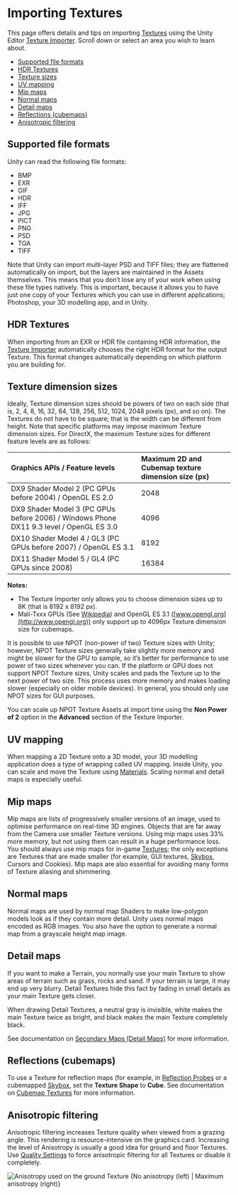 # Importing Textures

This page offers details and tips on importing [Textures](Textures) using the Unity Editor [Texture Importer](class-TextureImporter). Scroll down or select an area you wish to learn about.

* [Supported file formats](#Formats)
* [HDR Textures](#HDRTextures)
* [Texture sizes](#TextureSizes)
* [UV mapping](#UVmapping)
* [Mip maps](#Mipmaps)
* [Normal maps](#Normalmaps)
* [Detail maps](#Detailmaps)
* [Reflections (cubemaps)](#Reflections)
* [Anisotropic filtering](#AnisotropicFiltering)

<a name="Formats"></a>
## Supported file formats

Unity can read the following file formats: 

* BMP
* EXR
* GIF
* HDR
* IFF
* JPG
* PICT
* PNG
* PSD 
* TGA
* TIFF 

Note that Unity can import multi-layer PSD and TIFF files; they are flattened automatically on import, but the layers are maintained in the Assets themselves. This means that you don’t lose any of your work when using these file types natively. This is important, because it allows you to have just one copy of your Textures which you can use in different applications; Photoshop, your 3D modelling app, and in Unity.

<a name="HDRTextures"></a>
## HDR Textures

When importing from an EXR or HDR file containing HDR information, the [Texture Importer](class-TextureImporter) automatically chooses the right HDR format for the output Texture. This format changes automatically depending on which platform you are building for.

<a name="TextureSizes"></a>
## Texture dimension sizes

Ideally, Texture dimension sizes should be powers of two on each side (that is, 2, 4, 8, 16, 32, 64, 128, 256, 512, 1024, 2048 pixels (px), and so on). The Textures do not have to be square; that is the width can be different from height. 
Note that specific platforms may impose maximum Texture dimension sizes. For DirectX, the maximum Texture sizes for different feature levels are as follows:

| Graphics APIs / Feature levels| Maximum 2D and Cubemap texture dimension size (px) |
|:---|:---| 
| DX9 Shader Model 2 (PC GPUs before 2004) / OpenGL ES 2.0| 2048 |
| DX9 Shader Model 3 (PC GPUs before 2006) / Windows Phone DX11 9.3 level / OpenGL ES 3.0| 4096 |
| DX10 Shader Model 4 / GL3 (PC GPUs before 2007) / OpenGL ES 3.1| 8192 |
| DX11 Shader Model 5 / GL4 (PC GPUs since 2008)| 16384 |

**Notes:**

* The Texture Importer only allows you to choose dimension sizes up to 8K (that is 8192 x 8192 px). 
* Mali-Txxx GPUs (See [Wikipedia](https://en.wikipedia.org/wiki/Mali_(GPU))) and OpenGL ES 3.1 ([www.opengl.org](http://www.opengl.org)) only support up to 4096px Texture dimension size for cubemaps.

It is possible to use NPOT (non-power of two) Texture sizes with Unity; however, NPOT Texture sizes generally take slightly more memory and might be slower for the GPU to sample, so it’s better for performance to use power of two sizes whenever you can. If the platform or GPU does not support NPOT Texture sizes, Unity scales and pads the Texture up to the next power of two size. This process uses more memory and makes loading slower (especially on older mobile devices). In general, you should only use NPOT sizes for GUI purposes.

You can scale up NPOT Texture Assets at import time using the __Non Power of 2__ option in the __Advanced__ section of the Texture Importer.

<a name="UVmapping"></a>
## UV mapping

When mapping a 2D Texture onto a 3D model, your 3D modelling application does a type of wrapping called UV mapping. Inside Unity, you can scale and move the Texture using [Materials](class-Material). Scaling normal and detail maps is especially useful.

<a name="Mipmaps"></a>
## Mip maps

Mip maps are lists of progressively smaller versions of an image, used to optimise performance on real-time 3D engines. Objects that are far away from the Camera use smaller Texture versions. Using mip maps uses 33% more memory, but not using them can result in a huge performance loss. You should always use mip maps for in-game [Textures](Textures); the only exceptions are Textures that are made smaller (for example, GUI textures, [Skybox](class-Skybox), Cursors and Cookies). Mip maps are also essential for avoiding many forms of Texture aliasing and shimmering.

<a name="Normalmaps"></a>
## Normal maps

Normal maps are used by normal map Shaders to make low-polygon models look as if they contain more detail. Unity uses normal maps encoded as RGB images. You also have the option to generate a normal map from a grayscale height map image.

<a name="Detailmaps"></a>
## Detail maps

If you want to make a Terrain, you normally use your main Texture to show areas of terrain such as grass, rocks and sand. If your terrain is large, it may end up very blurry. Detail Textures hide this fact by fading in small details as your main Texture gets closer.

When drawing Detail Textures, a neutral gray is invisible, white makes the main Texture twice as bright, and black makes the main Texture completely black.

See documentation on [Secondary Maps (Detail Maps)](StandardShaderMaterialParameterDetail) for more information.

<a name="Reflections"></a>
## Reflections (cubemaps)

To use a Texture for reflection maps (for example, in [Reflection Probes](class-ReflectionProbe) or a cubemapped [Skybox](class-Skybox), set the __Texture Shape__ to __Cube__. See documentation on [Cubemap Textures](class-Cubemap) for more information.

<a name="AnisotropicFiltering"></a>
## Anisotropic filtering

Anisotropic filtering increases Texture quality when viewed from a grazing angle. This rendering is resource-intensive on the graphics card. Increasing the level of Anisotropy is usually a good idea for ground and floor Textures. Use [Quality Settings](class-QualitySettings) to force anisotropic filtering for all Textures or disable it completely.

![Anisotropy used on the ground Texture {No anisotropy (left) | Maximum anisotropy (right)}  ](../uploads/Main/ImportingTextures-AnisoFiltering.png)
